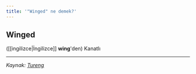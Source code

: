 ```yaml
---
title: '"Winged" ne demek?'
---
```


## Winged
([[ingilizce|İngilizce]] **wing**'den) Kanatlı

---
*Kaynak: [Tureng](https://tureng.com/de/turkisch-englisch/winged)*